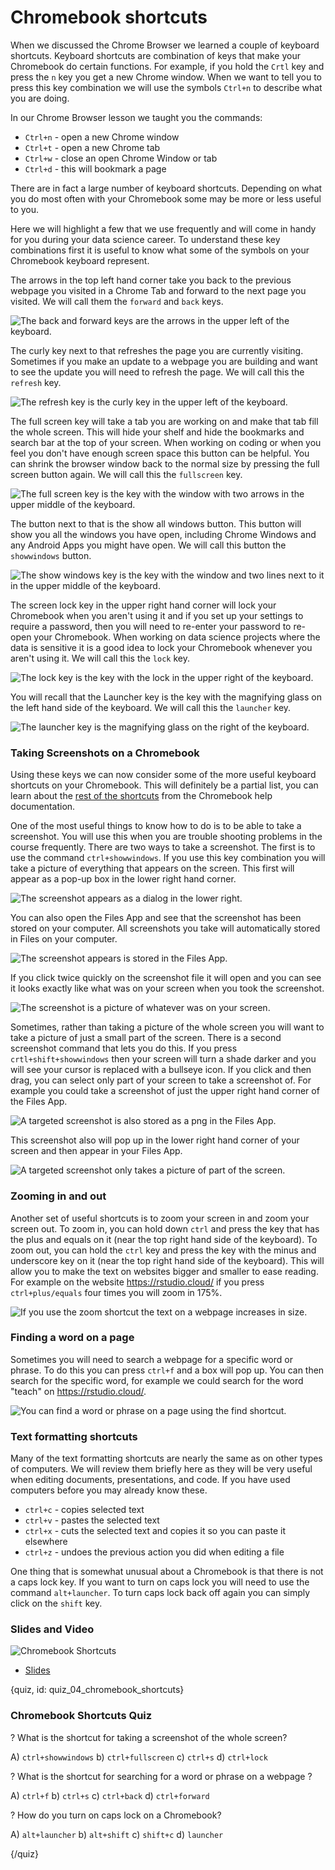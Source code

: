 # Chromebook shortcuts

When we discussed the Chrome Browser we learned a couple of keyboard shortcuts. Keyboard shortcuts are combination of keys that make your Chromebook do certain functions. For example, if you hold the `Crtl` key and press the `n` key you get a new Chrome window. When we want to tell you to press this key combination we will use the symbols `Ctrl+n` to describe what you are doing. 

In our Chrome Browser lesson we taught you the commands:

* `Ctrl+n` - open a new Chrome window
* `Ctrl+t` - open a new Chrome tab
* `Ctrl+w` - close an open Chrome Window or tab
* `Ctrl+d` - this will bookmark a page


There are in fact a large number of keyboard shortcuts. Depending on what you do most often with your Chromebook some may be more or less useful to you. 


Here we will highlight a few that we use frequently and will come in handy for you during your data science career. To understand these key combinations first it is useful to know what some of the symbols on your Chromebook keyboard represent. 

The arrows in the top left hand corner take you back to the previous webpage you visited in a Chrome Tab and forward to the next page you visited. We will call them the `forward` and `back` keys. 

![The back and forward keys are the arrows in the upper left of the keyboard.](images/04_chromebook_shortcuts/04_chromebookintro_chromebook_shortcuts-3.png)

The curly key next to that refreshes the page you are currently visiting. Sometimes if you make an update to a webpage you are building and want to see the update you will need to refresh the page. We will call this the `refresh` key. 


![The refresh key is the curly key in the upper left of the keyboard.](images/04_chromebook_shortcuts/04_chromebookintro_chromebook_shortcuts-4.png)

The full screen key will take a tab you are working on and make that tab fill the whole screen. This will hide your shelf and hide the bookmarks and search bar at the top of your screen. When working on coding or when you feel you don't have enough screen space this button can be helpful. You can shrink the browser window back to the normal size by pressing the full screen button again. We will call this the `fullscreen` key. 

![The full screen key is the key with the window with two arrows in the upper middle of the keyboard.](images/04_chromebook_shortcuts/04_chromebookintro_chromebook_shortcuts-5.png)

The button next to that is the show all windows button. This button will show you all the windows you have open, including Chrome Windows and any Android Apps you might have open. We will call this button the `showwindows` button. 

![The show windows key is the key with the window and two lines next to it in the upper middle of the keyboard. ](images/04_chromebook_shortcuts/04_chromebookintro_chromebook_shortcuts-6.png)

The screen lock key in the upper right hand corner will lock your Chromebook when you aren't using it and if you set up your settings to require a password, then you will need to re-enter your password to re-open your Chromebook. When working on data science projects where the data is sensitive it is a good idea to lock your Chromebook whenever you aren't using it. We will call this the `lock` key. 

![The lock key is the key with the lock in the upper right of the keyboard. ](images/04_chromebook_shortcuts/04_chromebookintro_chromebook_shortcuts-7.png)

You will recall that the Launcher key is the key with the magnifying glass on the left hand side of the keyboard. We will call this the `launcher` key. 

![The launcher key is the magnifying glass on the right of the keyboard. ](images/04_chromebook_shortcuts/04_chromebookintro_chromebook_shortcuts-8.png)


### Taking Screenshots on a Chromebook

Using these keys we can now consider some of the more useful keyboard shortcuts on your Chromebook. This will definitely be a partial list, you can learn about the [rest of the shortcuts](https://support.google.com/chromebook/answer/183101?hl=en) from the Chromebook help documentation. 

One of the most useful things to know how to do is to be able to take a screenshot. You will use this when you are trouble shooting problems in the course frequently. There are two ways to take a screenshot. The first is to use the command `ctrl+showwindows`. If you use this key combination you will take a picture of everything that appears on the screen. This first will appear as a pop-up box in the lower right hand corner. 


![The screenshot appears as a dialog in the lower right. ](images/04_chromebook_shortcuts/04_chromebookintro_chromebook_shortcuts-9.png)


You can also open the Files App and see that the screenshot has been stored on your computer. All screenshots you take will automatically stored in Files on your computer. 

![The screenshot appears is stored in the Files App. ](images/04_chromebook_shortcuts/04_chromebookintro_chromebook_shortcuts-10.png)


If you click twice quickly on the screenshot file it will open and you can see it looks exactly like what was on your screen when you took the screenshot. 


![The screenshot is a picture of whatever was on your screen. ](images/04_chromebook_shortcuts/04_chromebookintro_chromebook_shortcuts-11.png)


Sometimes, rather than taking a picture of the whole screen you will want to take a picture of just a small part of the screen. There is a second screenshot command that lets you do this. If you press `crtl+shift+showwindows` then your screen will turn a shade darker and you will see your cursor is replaced with a bullseye icon. If you click and then drag, you can select only part of your screen to take a screenshot of. For example you could take a screenshot of just the upper right hand corner of the Files App. 


![A targeted screenshot is also stored as a png in the Files App.](images/04_chromebook_shortcuts/04_chromebookintro_chromebook_shortcuts-12.png)


This screenshot also will pop up in the lower right hand corner of your screen and then appear in your Files App. 


![A targeted screenshot only takes a picture of part of the screen.](images/04_chromebook_shortcuts/04_chromebookintro_chromebook_shortcuts-13.png)


### Zooming in and out


Another set of useful shortcuts is to zoom your screen in and zoom your screen out. To zoom in, you can hold down `ctrl` and press the key that has the plus and equals on it (near the top right hand side of the keyboard). To zoom out, you can hold the `ctrl` key and press the key with the minus and underscore key on it (near the top right hand side of the keyboard). This will allow you to make the text on websites bigger and smaller to ease reading. For example on the website https://rstudio.cloud/ if you press `ctrl+plus/equals` four times you will zoom in 175%. 


![If you use the zoom shortcut the text on a webpage increases in size.](images/04_chromebook_shortcuts/04_chromebookintro_chromebook_shortcuts-14.png)



### Finding a word on a page 

Sometimes you will need to search a webpage for a specific word or phrase. To do this you can press `ctrl+f` and a box will pop up. You can then search for the specific word, for example we could search for the word "teach" on https://rstudio.cloud/.  


![You can find a word or phrase on a page using the find shortcut.](images/04_chromebook_shortcuts/04_chromebookintro_chromebook_shortcuts-15.png)


### Text formatting shortcuts


Many of the text formatting shortcuts are nearly the same as on other types of computers. We will review them briefly here as they will be very useful when editing documents, presentations, and code. If you have used computers before you may already know these. 


* `ctrl+c` - copies selected text
* `ctrl+v` - pastes the selected text
* `ctrl+x` - cuts the selected text and copies it so you can paste it elsewhere
* `ctrl+z` - undoes the previous action you did when editing a file

One thing that is somewhat unusual about a Chromebook is that there is not a caps lock key. If you want to turn on caps lock you will need to use the command `alt+launcher`. To turn caps lock back off again you can simply click on the `shift` key. 



### Slides and Video

![Chromebook Shortcuts]()

* [Slides](https://docs.google.com/presentation/d/1CuNUXwu9BukytMCmtJ5JrRHWF_7O8Me2pu-PN_Zu6uU/edit?usp=sharing)


{quiz, id: quiz_04_chromebook_shortcuts}

### Chromebook Shortcuts Quiz

? What is the shortcut for taking a screenshot of the whole screen?

A) `ctrl+showwindows`
b) `ctrl+fullscreen`
c) `ctrl+s`
d) `ctrl+lock`


? What is the shortcut for searching for a word or phrase on a webpage ?

A) `ctrl+f`
b) `ctrl+s`
c) `ctrl+back`
d) `ctrl+forward`

? How do you turn on caps lock on a Chromebook?

A) `alt+launcher`
b) `alt+shift`
c) `shift+c`
d) `launcher`

{/quiz}

